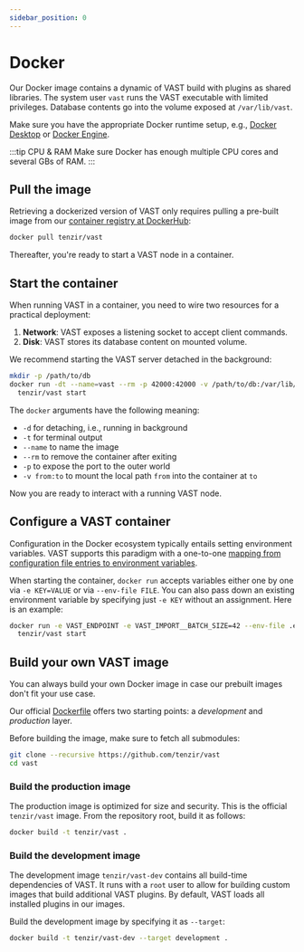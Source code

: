 ```yaml
---
sidebar_position: 0
---
```


# Docker

Our Docker image contains a dynamic of VAST build with plugins as shared
libraries. The system user `vast` runs the VAST executable with limited
privileges. Database contents go into the volume exposed at `/var/lib/vast`.

Make sure you have the appropriate Docker runtime setup, e.g., [Docker
Desktop](https://www.docker.com/products/docker-desktop/) or [Docker
Engine](https://docs.docker.com/engine/).

:::tip CPU & RAM
Make sure Docker has enough multiple CPU cores and several GBs of RAM.
:::
## Pull the image

Retrieving a dockerized version of VAST only requires pulling a pre-built image
from our [container registry at DockerHub][dockerhub]:

```bash
docker pull tenzir/vast
```

Thereafter, you're ready to start a VAST node in a container.

[dockerhub]: https://hub.docker.com/repository/docker/tenzir/vast

## Start the container

When running VAST in a container, you need to wire two resources for a practical
deployment:

1. **Network**: VAST exposes a listening socket to accept client commands.
2. **Disk**: VAST stores its database content on mounted volume.

We recommend starting the VAST server detached in the background:

```bash
mkdir -p /path/to/db
docker run -dt --name=vast --rm -p 42000:42000 -v /path/to/db:/var/lib/vast \
  tenzir/vast start
```

The `docker` arguments have the following meaning:

- `-d` for detaching, i.e., running in background
- `-t` for terminal output
- `--name` to name the image
- `--rm` to remove the container after exiting
- `-p` to expose the port to the outer world
- `-v from:to` to mount the local path `from` into the container at `to`

Now you are ready to interact with a running VAST node.

## Configure a VAST container

Configuration in the Docker ecosystem typically entails setting environment
variables. VAST supports this paradigm with a one-to-one [mapping from
configuration file entries to environment
variables](/docs/setup/configure#environment-variables).

When starting the container, `docker run` accepts variables either one by one
via `-e KEY=VALUE` or via `--env-file FILE`. You can also pass down an existing
environment variable by specifying just `-e KEY` without an assignment. Here is
an example:

```bash
docker run -e VAST_ENDPOINT -e VAST_IMPORT__BATCH_SIZE=42 --env-file .env \
  tenzir/vast start
```

## Build your own VAST image

You can always build your own Docker image in case our prebuilt images don't fit
your use case.

Our official [Dockerfile](https://github.com/tenzir/vast/blob/master/Dockerfile)
offers two starting points: a *development* and *production* layer.

Before building the image, make sure to fetch all submodules:

```bash
git clone --recursive https://github.com/tenzir/vast
cd vast
```

### Build the production image

The production image is optimized for size and security. This is the official
`tenzir/vast` image. From the repository root, build it as follows:

```bash
docker build -t tenzir/vast .
```

### Build the development image

The development image `tenzir/vast-dev` contains all build-time dependencies of
VAST. It runs with a `root` user to allow for building custom images that build
additional VAST plugins. By default, VAST loads all installed plugins in our
images.

Build the development image by specifying it as `--target`:

```bash
docker build -t tenzir/vast-dev --target development .
```
